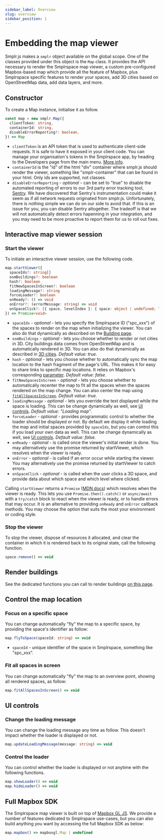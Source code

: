 ```yaml
---
sidebar_label: Overview
slug: overview
sidebar_position: 1
---
```


# Embedding the map viewer

Smplr.js makes a `smplr` object available on the global scope. One of the classes provided under this object is the `Map` class. It provides the API necessary to render the Smplrspace map viewer, a custom pre-configured Mapbox-based map which provide all the feature of Mapbox, plus Smplrspace specific features to render your spaces, add 3D cities based on OpenStreetMap data, add data layers, and more.

## Constructor

To create a Map instance, initialise it as follow.

```ts
const map = new smplr.Map({
  clientToken: string,
  containerId: string,
  disableErrorReporting?: boolean,
}) => Map
```

- `clientToken` is an API token that is used to authenticate client-side requests. It is safe to have it exposed in your client code. You can manage your organisation's tokens in the Smplrspace app, by heading to the Developers page from the main menu. [More info](/guides/embedding#client-tokens).
- `containerId` is the "id" of the html "div" container where smplr.js should render the viewer, something like "smplr-container" that can be found in your html. Only ids are supported, not classes.
- `disableErrorReporting` - _optional_ - can be set to "true" to disable the automated reporting of errors to our 3rd party error tracking tool, [Sentry](https://sentry.io/). We have discovered that Sentry's instrumentation could make it seem as if all network requests originated from smplr.js. Unfortunately, there is nothing simple we can do on our side to avoid that. If this is an issue for you, you can disable Sentry altogether. The tradeoff is that we will not automatically detect errors hapenning in your integration, and you may need to be more proactive to report them for us to roll out fixes.

## Interactive map viewer session

### Start the viewer

To initiate an interactive viewer session, use the following code.

```ts
map.startViewer({
  spaceIds?: string[]
  osmBuildings?: boolean
  hash?: boolean
  fitNewSpacesInScreen?: boolean
  loadingMessage?: string
  forceLoader?: boolean
  onReady?: () => void
  onError?: (errorMessage: string) => void
  onSpaceClick?: ({ space, levelIndex }: { space: object | undefined; levelIndex: number }) => void
}) => Promise<void>
```

- `spaceIds` - _optional_ - lets you specify the Smplrspace ID ("spc_xxx") of the spaces to render on the map when initializing the viewer. You can also do that dynamically as described on the [Building page](/api-reference/map/buildings).
- `osmBuildings` - _optional_ - lets you choose whether to render or not cities in 3D. City buildings data comes from OpenStreetMap and is automatically rendered in 3D. You can also do that dynamically as described in [3D cities](/api-reference/map/buildings#3d-cities). _Default value: true_.
- `hash` - _optional_ - lets you choose whether to automatically sync the map location to the hash fragment of the page's URL. This makes it for easy to share links to specific map locations. It relies on Mapbox's corresponding [parameter](https://docs.mapbox.com/mapbox-gl-js/api/map/#map-parameters). _Default value: false_.
- `fitNewSpacesInScreen` - _optional_ - lets you choose whether to automatically recenter the map to fit all the spaces when the spaces rendered on the map change. You can also center the map using [`fitAllSpacesInScreen`](#fit-all-spaces-in-screen). _Default value: true._
- `loadingMessage` - _optional_ - lets you override the text displayed while the space is loading. This can be change dynamically as well, see [UI controls](#ui-controls). _Default value: "Loading map"_.
- `forceLoader` - _optional_ - provides programmatic control to whether the loader should be displayed or not. By default we display it while loading the map and initial spaces provided by `spaceIds`, but you can control this if you load your own data as well. This can be change dynamically as well, see [UI controls](#ui-controls). _Default value: false._
- `onReady` - _optional_ - is called once the viewer's initial render is done. You may alternatively use the promise returned by startViewer, which resolves when the viewer is ready.
- `onError` - _optional_ - is called if an error occur while starting the viewer. You may alternatively use the promise returned by startViewer to catch errors.
- `onSpaceClick` - _optional_ - is called when the user clicks a 3D space, and provide data about which space and which level where clicked.

Calling `startViewer` returns a `Promise` ([MDN docs](https://developer.mozilla.org/en-US/docs/Web/JavaScript/Reference/Global_Objects/Promise)) which resolves when the viewer is ready. This lets you use `Promise.then().catch()` or `async/await` with a `try/catch` block to react when the viewer is ready, or to handle errors that may occur. It is an alternative to providing `onReady` and `onError` callback methods. You may choose the option that suits the most your environment or coding style.

### Stop the viewer

To stop the viewer, dispose of resources it allocated, and clear the container in which it is rendered back to its original state, call the following function.

```ts
space.remove() => void
```

## Render buildings

See the dedicated functions you can call to render buildings [on this page](/api-reference/map/buildings).

## Control the map location

### Focus on a specific space

You can change automatically "fly" the map to a specific space, by providing the space's identifier as follow:

```ts
map.flyToSpace(spaceId: string) => void
```

- `spaceId` - unique identifier of the space in Smplrspace, something like "spc_xxx".

### Fit all spaces in screen

You can change automatically "fly" the map to an overview point, showing all rendered spaces, as follow:

```ts
map.fitAllSpacesInScreen() => void
```

## UI controls

### Change the loading message

You can change the loading message any time as follow. This doesn't impact whether the loader is displayed or not.

```ts
map.updateLoadingMessage(message: string) => void
```

### Control the loader

You can control whether the loader is displayed or not anytime with the following functions.

```ts
map.showLoader() => void
map.hideLoader() => void
```

## Full Mapbox SDK

The Smplrspace map viewer is built on top of [Mapbox GL JS](https://docs.mapbox.com/mapbox-gl-js/guides). We provide a number of features dedicated to Smplrspace use-cases, but you can also build anything you want by accessing the full Mapbox SDK as below:

```ts
map.mapbox() => mapboxgl.Map | undefined
```
